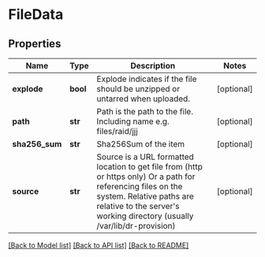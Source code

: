 # FileData

## Properties
Name | Type | Description | Notes
------------ | ------------- | ------------- | -------------
**explode** | **bool** | Explode indicates if the file should be unzipped or untarred when uploaded. | [optional] 
**path** | **str** | Path is the path to the file.  Including name e.g. files/raid/jjj | [optional] 
**sha256_sum** | **str** | Sha256Sum of the item | [optional] 
**source** | **str** | Source is a URL formatted location to get file from (http or https only) Or a path for referencing files on the system.  Relative paths are relative to the server&#39;s working directory (usually /var/lib/dr-provision) | [optional] 

[[Back to Model list]](../README.md#documentation-for-models) [[Back to API list]](../README.md#documentation-for-api-endpoints) [[Back to README]](../README.md)


